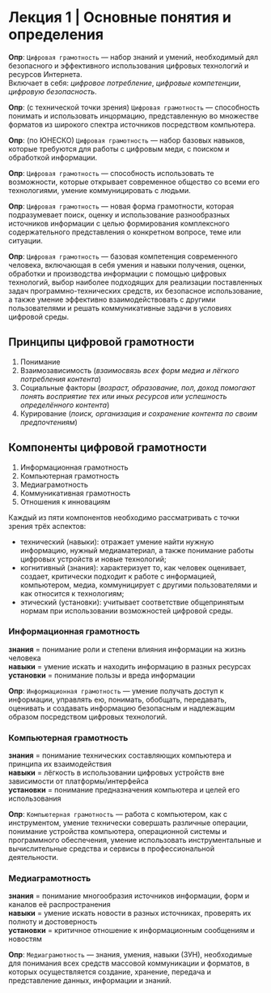 # Лекция 1 | Основные понятия и определения

**Опр**: `Цифровая грамотность` — набор знаний и умений, необходимый дял безопасного и эффективного использования цифровых технологий и ресурсов Интернета.  
Включает в себя: *цифровое потребление*, *цифровые компетенции*, *цифровую безопасность*.  

**Опр**: (с технической точки зрения) `Цифровая грамотность` — способность понимать и использовать инцормацию, представленную во множестве форматов из широкого спектра источников посредством компьютера.  

**Опр**: (по ЮНЕСКО) `Цифровая грамотность` — набор базовых навыков, которые требуются для работы с цифровым меди, с поиском и обработкой информации.  

**Опр**: `Цифровая грамотность` — способность использовать те возможности, которые открывает современное общество со всеми его технологиями, умение коммуницировать с людьми.  

**Опр**: `Цифровая грамотность` — новая форма грамотности, которая подразумевает поиск, оценку и использование разнообразных источников информации с целью формирования комплексного содержательного представления о конкретном вопросе, теме или ситуации.  

**Опр**: `Цифровая грамотность` — базовая компетенция современного человека, включающая в себя умения и навыки получения, оценки, обработки и производства информации с помощью цифровых технологий, выбор наиболее подходящих для реализации поставленных задач программно-технических средств, их безопасное использование, а также умение эффективно взаимодействовать с другими пользователями и решать коммуникативные задачи в условиях цифровой среды.
  
  
  
## Принципы цифровой грамотности  
1. Понимание
2. Взаимозависимость (*взаимосвязь всех форм медиа и лёгкого потребления контента*)
3. Социальные факторы (*возраст, образование, пол, доход помогают понять восприятие тех или иных ресурсов или успешность определённого контента*)
4. Курирование (*поиск, организация и сохранение контента по своим предпочтениям*)

## Компоненты цифровой грамотности
1. Информационная грамотность
2. Компьютерная грамотность
3. Медиаграмотность
4. Коммуникативная грамотность
5. Отношения к инновациям

Каждый из пяти компонентов необходимо рассматривать с точки зрения трёх аспектов:
- технический (навыки): отражает умение найти нужную информацию, нужный медиаматериал, а также понимание работы цифровых устройств и новые технологий;  
- когнитивный (знания): характеризует то, как человек оценивает, создает, критически подходит к работе с информацией, компьютером, медиа, коммуницирует с другими пользователями и как относится к технологиям;  
- этический (установки): учитывает соответствие общепринятым нормам при использовании возможностей цифровой среды.


  
### Информационная грамотность
**знания** = понимание роли и степени влияния информации на жизнь человека  
**навыки** = умение искать и находить информацию в разных ресурсах  
**установки** = понимание пользы и вреда информации  

**Опр**: `Информационная грамотность` — умение получать доступ к информации, управлять ею, понимать, обобщать, передавать, оценивать и создавать информацию безопасным и надлежащим образом посредством цифровых технологий.  

### Компьютерная грамотность
**знания** = понимание технических составляющих компьютера и принципа их взаимодействия  
**навыки** = лёгкость в использовании цифровых устройств вне зависимости от платформы/интерфейса  
**установки** = понимание предназначения компьютера и целей его использования  

**Опр**: `Компьютерная грамотность` — работа с компьютером, как с инструментом, умение технически совершать различные операции, понимание устройства компьютера, операционной системы и программного обеспечения, умение использовать инструментальные и вычислительные средства и сервисы в профессиональной деятельности.  

### Медиаграмотность
**знания** = понимание многообразия источников информации, форм и каналов её распространения  
**навыки** = умение искать новости в разных источниках, проверять их полноту и достоверность  
**установки** = критичное отношение к информационным сообщениям и новостям  

**Опр**: `Медиаграмотность` — знания, умения, навыки (ЗУН), необходимые для понимания всех средств массовой коммуникации и форматов, в которых осуществляется создание, хранение, передача и представление данных, информации и знаний.  
